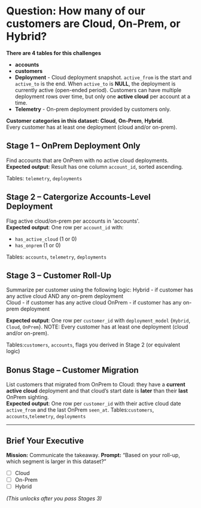 # Question: How many of our customers are Cloud, On-Prem, or Hybrid?

**There are 4 tables for this challenges**
- **accounts**
- **customers**  
- **Deployment** - Cloud deployment snapshot. `active_from` is the start and `active_to` is the end. When `active_to` is **NULL**, the deployment is currently active (open-ended period). Customers can have multiple deployment rows over time, but only one **active cloud** per account at a time.
- **Telemetry** - On-prem deployment provided by customers only.

**Customer categories in this dataset:** **Cloud**, **On-Prem**, **Hybrid**.  
Every customer has at least one deployment (cloud and/or on-prem).

## Stage 1 – OnPrem Deployment Only
Find accounts that are OnPrem with no active cloud deployments.  
**Expected output**: Result has one column `account_id`, sorted ascending.  

Tables: `telemetry`, `deployments`  


## Stage 2 – Catergorize Accounts-Level Deployment
Flag active cloud/on-prem per accounts in 'accounts'.  
**Expected output**: One row per `account_id` with:
- `has_active_cloud` (1 or 0)
- `has_onprem` (1 or 0)

Tables: `accounts`, `telemetry`, `deployments`  


## Stage 3 – Customer Roll-Up
Summarize per customer using the following logic: 
Hybrid - if customer has any active cloud AND any on-prem deployment  
Cloud - if customer has any active cloud
OnPrem - if customer has any on-prem deployment

**Expected output**:  One row per `customer_id` with `deployment_model` {`Hybrid`, `Cloud`, `OnPrem`}.
NOTE: Every customer has at least one deployment (cloud and/or on-prem).

Tables:`customers`, `accounts`, flags you derived in Stage 2 (or equivalent logic)



## Bonus Stage – Customer Migration
List customers that migrated from OnPrem to Cloud: they have a **current active cloud** deployment and that cloud’s start date is **later** than their **last** OnPrem sighting.  
**Expected output**: One row per `customer_id` with their active cloud date `active_from` and the last OnPrem `seen_at`.
Tables:`customers`, `accounts`,`telemetry`, `deployments`  

---

## Brief Your Executive
**Mission:** Communicate the takeaway.
**Prompt:** “Based on your roll-up, which segment is larger in this dataset?”
- ☐ Cloud
- ☐ On-Prem
- ☐ Hybrid

*(This unlocks after you pass Stages 3)*
